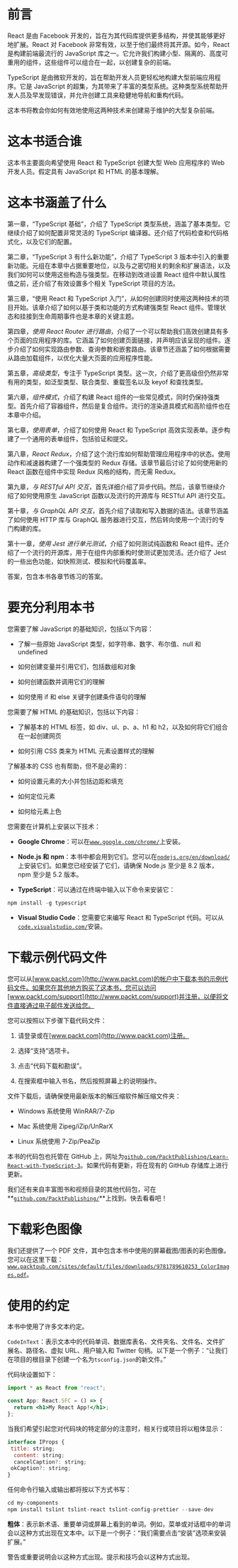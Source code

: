 # 前言

React 是由 Facebook 开发的，旨在为其代码库提供更多结构，并使其能够更好地扩展。React 对 Facebook 非常有效，以至于他们最终将其开源。如今，React 是构建前端最流行的 JavaScript 库之一。它允许我们构建小型、隔离的、高度可重用的组件，这些组件可以组合在一起，以创建复杂的前端。

TypeScript 是由微软开发的，旨在帮助开发人员更轻松地构建大型前端应用程序。它是 JavaScript 的超集，为其带来了丰富的类型系统。这种类型系统帮助开发人员及早发现错误，并允许创建工具来稳健地导航和重构代码。

这本书将教会你如何有效地使用这两种技术来创建易于维护的大型复杂前端。

# 这本书适合谁

这本书主要面向希望使用 React 和 TypeScript 创建大型 Web 应用程序的 Web 开发人员。假定具有 JavaScript 和 HTML 的基本理解。

# 这本书涵盖了什么

第一章，“TypeScript 基础”，介绍了 TypeScript 类型系统，涵盖了基本类型。它继续介绍了如何配置非常灵活的 TypeScript 编译器。还介绍了代码检查和代码格式化，以及它们的配置。

第二章，“TypeScript 3 有什么新功能”，介绍了 TypeScript 3 版本中引入的重要新功能。元组在本章中占据重要地位，以及与之密切相关的剩余和扩展语法，以及我们如何可以使用这些构造与强类型。在移动到改进设置 React 组件中默认属性值之前，还介绍了有效设置多个相关 TypeScript 项目的方法。

第三章，“使用 React 和 TypeScript 入门”，从如何创建同时使用这两种技术的项目开始。该章介绍了如何以基于类和功能的方式构建强类型 React 组件。管理状态和挂接到生命周期事件也是本章的关键主题。

第四章，*使用 React Router 进行路由*，介绍了一个可以帮助我们高效创建具有多个页面的应用程序的库。它涵盖了如何创建页面链接，并声明应该呈现的组件。逐步介绍了如何实现路由参数、查询参数和嵌套路由。该章节还涵盖了如何根据需要从路由加载组件，以优化大量大页面的应用程序性能。

第五章，*高级类型*，专注于 TypeScript 类型。这一次，介绍了更高级但仍然非常有用的类型，如泛型类型、联合类型、重载签名以及 keyof 和查找类型。

第六章，*组件模式*，介绍了构建 React 组件的一些常见模式，同时仍保持强类型。首先介绍了容器组件，然后是复合组件。流行的渲染道具模式和高阶组件也在本章中介绍。

第七章，*使用表单*，介绍了如何使用 React 和 TypeScript 高效实现表单。逐步构建了一个通用的表单组件，包括验证和提交。

第八章，*React Redux*，介绍了这个流行库如何帮助管理应用程序中的状态。使用动作和减速器构建了一个强类型的 Redux 存储。该章节最后讨论了如何使用新的 React 函数在组件中实现 Redux 风格的结构，而无需 Redux。

第九章，*与 RESTful API 交互*，首先详细介绍了异步代码。然后，该章节继续介绍了如何使用原生 JavaScript 函数以及流行的开源库与 RESTful API 进行交互。

第十章，*与 GraphQL API 交互*，首先介绍了读取和写入数据的语法。该章节涵盖了如何使用 HTTP 库与 GraphQL 服务器进行交互，然后转向使用一个流行的专门构建的库。

第十一章，*使用 Jest 进行单元测试*，介绍了如何测试纯函数和 React 组件。还介绍了一个流行的开源库，用于在组件内部重构时使测试更加灵活。还介绍了 Jest 的一些出色功能，如快照测试、模拟和代码覆盖率。

答案，包含本书各章节练习的答案。

# 要充分利用本书

您需要了解 JavaScript 的基础知识，包括以下内容：

+   了解一些原始 JavaScript 类型，如字符串、数字、布尔值、null 和 undefined

+   如何创建变量并引用它们，包括数组和对象

+   如何创建函数并调用它们的理解

+   如何使用 if 和 else 关键字创建条件语句的理解

您需要了解 HTML 的基础知识，包括以下内容：

+   了解基本的 HTML 标签，如 div、ul、p、a、h1 和 h2，以及如何将它们组合在一起创建网页

+   如何引用 CSS 类来为 HTML 元素设置样式的理解

了解基本的 CSS 也有帮助，但不是必需的：

+   如何设置元素的大小并包括边距和填充

+   如何定位元素

+   如何给元素上色

您需要在计算机上安装以下技术：

+   **Google Chrome**：可以在[`www.google.com/chrome/`](https://www.google.com/chrome/)上安装。

+   **Node.js 和** **npm**：本书中都会用到它们。您可以在[`nodejs.org/en/download/`](https://nodejs.org/en/download/)上安装它们。如果您已经安装了它们，请确保 Node.js 至少是 8.2 版本，npm 至少是 5.2 版本。

+   **TypeScript**：可以通过在终端中输入以下命令来安装它：

```jsx
npm install -g typescript
```

+   **Visual Studio Code**：您需要它来编写 React 和 TypeScript 代码。可以从[`code.visualstudio.com/`](https://code.visualstudio.com/)安装。

# 下载示例代码文件

您可以从[www.packt.com](http://www.packt.com)的帐户中下载本书的示例代码文件。如果您在其他地方购买了这本书，您可以访问[www.packt.com/support](http://www.packt.com/support)并注册，以便将文件直接通过电子邮件发送给您。

您可以按照以下步骤下载代码文件：

1.  请登录或在[www.packt.com](http://www.packt.com)注册。

1.  选择“支持”选项卡。

1.  点击“代码下载和勘误”。

1.  在搜索框中输入书名，然后按照屏幕上的说明操作。

文件下载后，请确保使用最新版本的解压缩软件解压缩文件夹：

+   Windows 系统使用 WinRAR/7-Zip

+   Mac 系统使用 Zipeg/iZip/UnRarX

+   Linux 系统使用 7-Zip/PeaZip

本书的代码包也托管在 GitHub 上，网址为[`github.com/PacktPublishing/Learn-React-with-TypeScript-3`](https://github.com/PacktPublishing/Learn-React-with-TypeScript-3)。如果代码有更新，将在现有的 GitHub 存储库上进行更新。

我们还有来自丰富图书和视频目录的其他代码包，可在**[`github.com/PacktPublishing/`](https://github.com/PacktPublishing/)**上找到。快去看看吧！

# 下载彩色图像

我们还提供了一个 PDF 文件，其中包含本书中使用的屏幕截图/图表的彩色图像。您可以在这里下载：[`www.packtpub.com/sites/default/files/downloads/9781789610253_ColorImages.pdf`](https://www.packtpub.com/sites/default/files/downloads/9781789610253_ColorImages.pdf)。

# 使用的约定

本书中使用了许多文本约定。

`CodeInText`：表示文本中的代码单词、数据库表名、文件夹名、文件名、文件扩展名、路径名、虚拟 URL、用户输入和 Twitter 句柄。以下是一个例子：“让我们在项目的根目录下创建一个名为`tsconfig.json`的新文件。”

代码块设置如下：

```jsx
import * as React from "react";

const App: React.SFC = () => {
  return <h1>My React App!</h1>;
};
```

当我们希望引起您对代码块的特定部分的注意时，相关行或项目将以粗体显示：

```jsx
interface IProps {
 title: string;
  content: string;
  cancelCaption?: string;
 okCaption?: string;
}
```

任何命令行输入或输出都将按以下方式书写：

```jsx
cd my-components
npm install tslint tslint-react tslint-config-prettier --save-dev
```

**粗体**：表示新术语、重要单词或屏幕上看到的单词。例如，菜单或对话框中的单词会以这种方式出现在文本中。以下是一个例子：“我们需要点击“安装”选项来安装扩展。”

警告或重要说明会以这种方式出现。提示和技巧会以这种方式出现。
